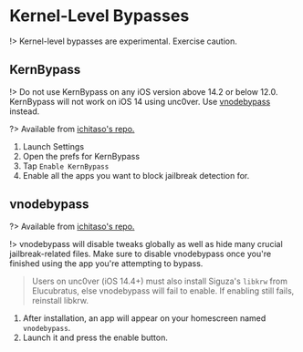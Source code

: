 # Kernel-Level Bypasses

!> Kernel-level bypasses are experimental. Exercise caution.

## KernBypass

!> Do not use KernBypass on any iOS version above 14.2 or below 12.0.
KernBypass will not work on iOS 14 using unc0ver. Use [vnodebypass](#vnodebypass) instead.

?> Available from [ichitaso's repo.](https://cydia.ichitaso.com/)

1. Launch Settings
2. Open the prefs for KernBypass
3. Tap `Enable KernBypass`
4. Enable all the apps you want to block jailbreak detection for.


## vnodebypass

?> Available from [ichitaso's repo.](https://cydia.ichitaso.com/) 

!> vnodebypass will disable tweaks globally as well as hide many crucial jailbreak-related files. Make sure to disable vnodebypass once you're finished using the app you're attempting to bypass.

> Users on unc0ver (iOS 14.4+) must also install Siguza's `libkrw` from Elucubratus, else vnodebypass will fail to enable. If enabling still fails, reinstall libkrw.

1. After installation, an app will appear on your homescreen named `vnodebypass`. 
2. Launch it and press the enable button.

